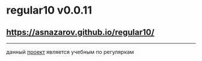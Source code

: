 # regular10  v0.0.11
## https://asnazarov.github.io/regular10/ 
----------------------------------------

данный [проект](https://asnazarov.github.io/regular10/) является учебным по регуляркам

